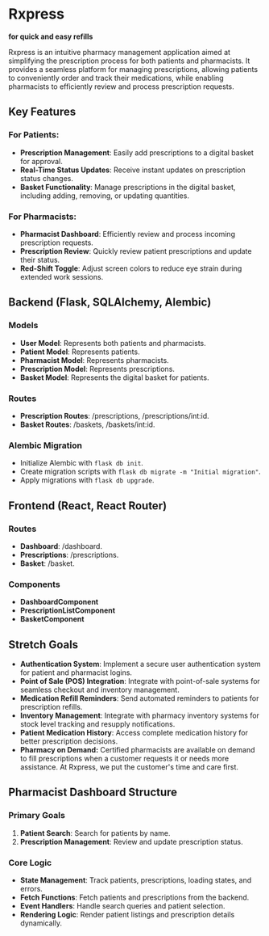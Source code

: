 # Rxpress  

 **for quick and easy refills**



Rxpress is an intuitive pharmacy management application aimed at simplifying the prescription process for both patients and pharmacists. It provides a seamless platform for managing prescriptions, allowing patients to conveniently order and track their medications, while enabling pharmacists to efficiently review and process prescription requests.

## Key Features

### For Patients:

- **Prescription Management**: Easily add prescriptions to a digital basket for approval.
- **Real-Time Status Updates**: Receive instant updates on prescription status changes.
- **Basket Functionality**: Manage prescriptions in the digital basket, including adding, removing, or updating quantities.

### For Pharmacists:

- **Pharmacist Dashboard**: Efficiently review and process incoming prescription requests.
- **Prescription Review**: Quickly review patient prescriptions and update their status.
- **Red-Shift Toggle**: Adjust screen colors to reduce eye strain during extended work sessions.


## Backend (Flask, SQLAlchemy, Alembic)

### Models

- **User Model**: Represents both patients and pharmacists.
- **Patient Model**: Represents patients.
- **Pharmacist Model**: Represents pharmacists.
- **Prescription Model**: Represents prescriptions.
- **Basket Model**: Represents the digital basket for patients.

### Routes

- **Prescription Routes**: /prescriptions, /prescriptions/int:id.
- **Basket Routes**: /baskets, /baskets/int:id.

### Alembic Migration

- Initialize Alembic with `flask db init`.
- Create migration scripts with `flask db migrate -m "Initial migration"`.
- Apply migrations with `flask db upgrade`.

## Frontend (React, React Router)

### Routes

- **Dashboard**: /dashboard.
- **Prescriptions**: /prescriptions.
- **Basket**: /basket.

### Components

- **DashboardComponent**
- **PrescriptionListComponent**
- **BasketComponent**

## Stretch Goals

- **Authentication System**: Implement a secure user authentication system for patient and pharmacist logins.
- **Point of Sale (POS) Integration**: Integrate with point-of-sale systems for seamless checkout and inventory management.
- **Medication Refill Reminders**: Send automated reminders to patients for prescription refills.
- **Inventory Management**: Integrate with pharmacy inventory systems for stock level tracking and resupply notifications.
- **Patient Medication History**: Access complete medication history for better prescription decisions.
- **Pharmacy on Demand:** Certified pharmacists are available on demand to fill prescriptions when a customer requests it or needs more assistance. At Rxpress, we put the customer's time and care first.


## Pharmacist Dashboard Structure

### Primary Goals

1. **Patient Search**: Search for patients by name.
2. **Prescription Management**: Review and update prescription status.

### Core Logic

- **State Management**: Track patients, prescriptions, loading states, and errors.
- **Fetch Functions**: Fetch patients and prescriptions from the backend.
- **Event Handlers**: Handle search queries and patient selection.
- **Rendering Logic**: Render patient listings and prescription details dynamically.
